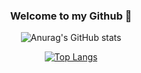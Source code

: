 <div align=center>
<hi>
  
### Welcome to my Github 👋</hi></div>

<div align=center>
  
 ![Anurag's GitHub stats](https://github-readme-stats.vercel.app/api?username=HyukIsBack&show_icons=true&theme=vue)
</div>

<div align=center>

[![Top Langs](https://github-readme-stats.vercel.app/api/top-langs/?username=HyukIsBack&layout=compact&theme=dracula)](https://github.com/metleeha)
</div>
